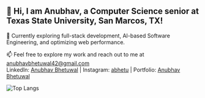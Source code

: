 ## 👋 Hi, I am Anubhav, a Computer Science senior at Texas State University, San Marcos, TX!

🌱 Currently exploring full-stack development, AI-based Software Engineering, and optimizing web performance.

📫 Feel free to explore my work and reach out to me at anubhavbhetuwal42@gmail.com<br>
LinkedIn: [Anubhav Bhetuwal](https://www.linkedin.com/in/anubhav-bhetuwal/) | Instagram: [abhetu](http://instagram.com/abhetu) | Portfolio: [Anubhav Bhetuwal](https://abhetu.github.io/Myportfolio/)<br>


![Top Langs](https://github-readme-stats.vercel.app/api/top-langs/?username=abhetu&layout=compact)
